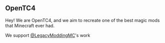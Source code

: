 ## OpenTC4

Hey! We are OpenTC4, and we aim to recreate one of the best magic mods that Minecraft ever had.

We support [@LegacyModdingMC](https://github.com/LegacyModdingMC)'s work
